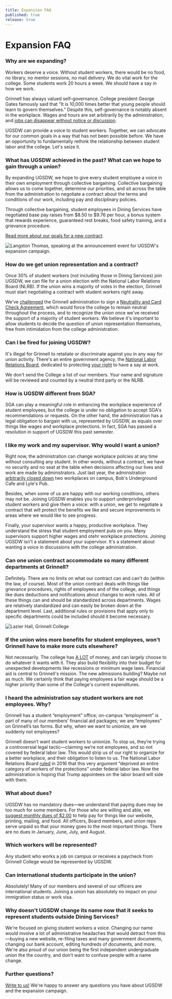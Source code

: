 ```yaml
---
title: Expansion FAQ
published: true
release: true
---
```


# Expansion FAQ

### Why are we expanding?

Workers deserve a voice. Without student workers, there would be no food, no
library, no mentor sessions, no mail delivery. We do vital work for the
college. Some students work 20 hours a week. We should have a say in how we
work.

Grinnell has always valued self-governance. College president George Gates 
famously said that "It is 10,000 times better that young people should learn to 
govern themselves." Despite this, self-governance is notably absent in 
the workplace. Wages and hours are set arbitrarily by the administration, and
[jobs can disappear without notice or discussion](/2017/08/26/statement-on-the-closing-of-bob-s-underground-cafe-and-lyle-s-pub/).

UGSDW can provide a voice to student workers. Together, we can advocate for our
common goals in a way that has not been possible before. We have an opportunity
to fundamentally rethink the relationship between student labor and the college.
Let's seize it.


### What has UGSDW achieved in the past?  What can we hope to gain through a union?

By expanding UGSDW, we hope to give every student employee a voice in their own
employment through collective bargaining. Collective bargaining allows us to
come together, determine our priorities, and sit across the table from the
administration to negotiate a contract about the terms and conditions of our
work, including pay and disciplinary policies. 

Through collective bargaining, student employees in Dining Services have
negotiated base pay raises from $8.50 to $9.76 per hour, a bonus system that 
rewards experience, guaranteed rest breaks, food safety training, and a 
grievance procedure.

[Read more about our goals for a new contract](/together/#our-platform).

![Langston Thomas, speaking at the announcement event for UGSDW's expansion campaign.](/assets/news/langston_speaking.jpg)

### How do we get union representation and a contract?

Once 30% of student workers (not including those in Dining Services) join UGSDW,
we can file for a union election with the National Labor Relations Board (NLRB).
If the union wins a majority of votes in the election, Grinnell must start
negotiating a contract with student workers right away.

We've [challenged](/assets/news/open_letter.pdf) the Grinnell administration to 
sign a [Neutrality and Card Check Agreement](/assets/news/neutrality.pdf),
which would force the college to remain neutral throughout the process, and to
recognize the union once we've received the support of a majority of student
workers. We believe it's important to allow students to decide the question
of union representation themselves, free from intimidation from the college
administration.


### Can I be fired for joining UGSDW?

It's illegal for Grinnell to retaliate or discriminate against you in any way
for union activity.  There's an entire government agency, the [National Labor
Relations Board](http://www.nlrb.gov), dedicated to protecting 
[your right](/members/rights) to have a say at work.

We don't send the College a list of our members.  Your name and signature will
be reviewed and counted by a neutral third party or the NLRB.



### How is UGSDW different from SGA?

SGA can play a meaningful role in enhancing the workplace experience of student
employees, but the college is under no obligation to accept SGA's
recommendations or requests. On the other hand, the administration has a legal
obligation to bargain with us, represented by UGSDW, as equals over things like
wages and workplace protections. In fact, SGA has passed a resolution in
support of UGSDW this past semester.


### I like my work and my supervisor. Why would I want a union? 

Right now, the administration can change 
workplace policies at any time without consulting any student. In other words,
without a contract, we have no security and no seat at the table when decisions
affecting our lives and work are made by administrators. Just last year, the
administration [arbitrarily closed down](https://www.ugsdw.org/2017/08/26/statement-on-the-closing-of-bob-s-underground-cafe-and-lyle-s-pub/) two workplaces on campus, Bob's
Underground Cafe and Lyle's Pub. 

Besides, when some of us are happy with our working conditions, others may not
be. Joining UGSDW enables you to support underprivileged student workers and
give them a voice: with a union, we get to negotiate a contract that will
protect the benefits we like and secure improvements in areas where we would
like to see progress. 

Finally, your supervisor wants a happy, productive workplace.  They understand the
stress that student employment puts on you.  Many supervisors support higher
wages and otehr workplace protections.  Joining UGSDW
isn't a statement about your supervisor.  It's a statement about wanting a
voice in discussions with the college administration.

### Can one union contract accommodate so many different departments at Grinnell? 

Definitely.  There are no limits on what our contract can and can't do (within
the law, of course).  Most of the union contract deals with things like
grievance procedures, rights of employees and of the college, and things like
dues deductions and notifications about changes to work rules.  All of these
things can and should be standardized across departments.  Wages are relatively
standardized and can easily be broken down at the department level.  Last,
additional rules or provisions that apply only to specific departments could be
included should it become necessary.

![Lazier Hall, Grinnell College](/assets/news/1_30.jpg)

### If the union wins more benefits for student employees, won't Grinnell have to make more cuts elsewhere? 

Not necessarily.  The college has 
[A LOT](https://www.grinnell.edu/sites/default/files/documents/Grinnell%20College%20-%20Final%20Financial%20Statements%20-%20Short.pdf) 
of money, and can largely choose to do
whatever it wants with it.  They also build flexibility into their budget for
unexpected developments like recessions or minimum wage laws.  Financial aid is
central to Grinnell's mission.  The new admissions building? Maybe not as much.
We certainly think that paying employees a fair wage should be a higher
priority than some of the College's current expenditures.


### I heard the administration say student workers are not employees. Why? 

Grinnell has a student “employment” office; on-campus “employment” is part of many of our members’ financial aid packages; we are “employees” on Grinnell’s tax forms. But why, when we want to unionize, are we suddenly not employees?

Grinnell doesn’t want student workers to unionize. To stop us, they’re trying a controversial legal tactic—claiming we’re not employees, and so not covered by federal labor law. This would strip us of our right to organize for a better workplace, and their obligation to listen to us. The National Labor Relations Board [ruled](https://www.nlrb.gov/news-outreach/news-story/board-student-assistants-covered-nlra-0) in 2016 that this very argument “deprived an entire category of workers of the protections” under federal labor law. Now the administration is hoping that Trump appointees on the labor board will side with them.


### What about dues?

UGSDW has no mandatory dues—we understand that paying dues may be too much for 
some members.  For those who are willing and able, we [suggest
monthly dues of $2.00](/members/dues/) to help pay for things like our 
website, printing, mailing, and food.  All officers, Board members, and union 
reps serve unpaid so that your money goes to the most important things.
There are no dues in January, June, July, and August.


### Which workers will be represented?

Any student who works a job on campus or receives a paycheck from Grinnell
College would be represented by UGSDW.


### Can international students participate in the union? 

Absolutely! Many of our members and several of our officers are international
students. Joining a union has absolutely no impact on your immigration status
or work visa.


### Why doesn't UGSDW change its name now that it seeks to represent students outside Dining Services?

We're focused on giving student workers a voice.  Changing our name would
involve a lot of administrative headaches that would detract from this—buying a
new website, re-filing taxes and many government documents, changing our bank
account, editing hundreds of documents, and more.  We're also proud of our
union being the first independent undergraduate union the the country, and
don't want to confuse people with a name change.


### Further questions?

[Write to us!](mailto:expansion@ugsdw.org) We're happy to answer any questions
you have about UGSDW and the expansion campaign.

